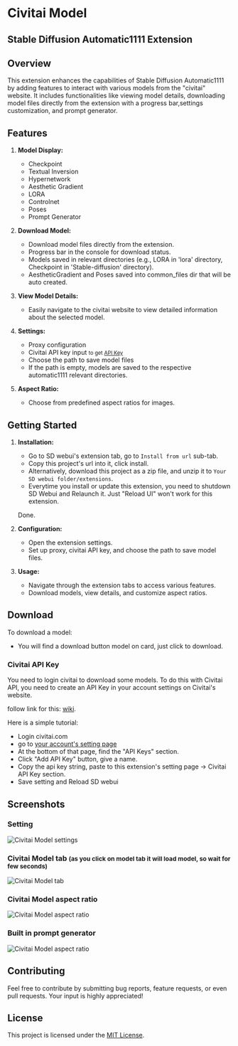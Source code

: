 # Civitai Model
## Stable Diffusion Automatic1111 Extension

## Overview

This extension enhances the capabilities of Stable Diffusion Automatic1111 by adding features to interact with various models from the "civitai" website. It includes functionalities like viewing model details, downloading model files directly from the extension with a progress bar,settings customization, and prompt generator.

## Features

1. **Model Display:**
    - Checkpoint
    - Textual Inversion
    - Hypernetwork
    - Aesthetic Gradient
    - LORA
    - Controlnet
    - Poses
    - Prompt Generator

2. **Download Model:**
    - Download model files directly from the extension.
    - Progress bar in the console for download status.
    - Models saved in relevant directories (e.g., LORA in 'lora' directory, Checkpoint in 'Stable-diffusion' directory).
    - AestheticGradient and Poses saved into common_files dir that will be auto created.

3. **View Model Details:**
    - Easily navigate to the civitai website to view detailed information about the selected model.

4. **Settings:**
    - Proxy configuration
    - Civitai API key input <small>to get [API Key](https://github.com/grim-reapper/aci-sd-webui-civitai-models#civitai-api-key)</small>
    - Choose the path to save model files
    - If the path is empty, models are saved to the respective automatic1111 relevant directories.

5. **Aspect Ratio:**
    - Choose from predefined aspect ratios for images.

## Getting Started

1. **Installation:**
   - Go to SD webui's extension tab, go to `Install from url` sub-tab.
   - Copy this project's url into it, click install.
   - Alternatively, download this project as a zip file, and unzip it to `Your SD webui folder/extensions`.
   - Everytime you install or update this extension, you need to shutdown SD Webui and Relaunch it. Just "Reload UI" won't work for this extension.
   
   Done.


2. **Configuration:**
    - Open the extension settings.
    - Set up proxy, civitai API key, and choose the path to save model files.

3. **Usage:**
    - Navigate through the extension tabs to access various features.
    - Download models, view details, and customize aspect ratios.

## Download
To download a model:
* You will find a download button model on card, just click to download.

### Civitai API Key
You need to login civitai to download some models. To do this with Civitai API, you need to create an API Key in your account settings on Civitai's website.

follow link for this: [wiki](https://github.com/zixaphir/Stable-Diffusion-Webui-Civitai-Helper/wiki/Civitai-API-Key).

Here is a simple tutorial:
* Login civitai.com
* go to [your account's setting page](https://civitai.com/user/account)
* At the bottom of that page, find the "API Keys" section.
* Click "Add API Key" button, give a name.
* Copy the api key string, paste to this extension's setting page -> Civitai API Key section.
* Save setting and Reload SD webui

## Screenshots
### Setting
![Civitai Model settings](images/settings.jpeg?raw=true "Civitai Model settings")
### Civitai Model tab <small>(as you click on model tab it will load model, so wait for few seconds)</small>
![Civitai Model tab](images/tab.jpeg?raw=true "Civitai Model tab")
### Civitai Model aspect ratio
![Civitai Model aspect ratio](images/aspect-ratio.jpeg?raw=true "Civitai Model aspect ratio")
### Built in prompt generator
![Civitai Model aspect ratio](images/prompt_generator.jpeg?raw=true "Prompt Generator")
## Contributing
Feel free to contribute by submitting bug reports, feature requests, or even pull requests. Your input is highly appreciated!

## License
This project is licensed under the [MIT License](./LICENSE).